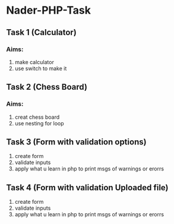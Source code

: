 # Nader-PHP-Task

## Task 1 (Calculator)

### Aims:
1. make calculator 
2. use switch to make it 

## Task 2 (Chess Board)

### Aims:
1. creat chess board
2. use nesting for loop

## Task 3 (Form with validation options)
1. create form
2. validate inputs 
3. apply what u learn in php to print msgs of warnings or erorrs


## Task 4 (Form with validation Uploaded file)
1. create form
2. validate inputs 
3. apply what u learn in php to print msgs of warnings or erorrs
